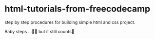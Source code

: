 # html-tutorials-from-freecodecamp

step by step procedures for building simple html and css project.

Baby steps  ...🤦‍♂️ but it still counts💪
